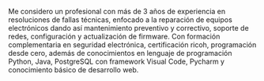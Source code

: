 Me considero un profesional con más de 3 años de experiencia en
resoluciones de fallas técnicas, enfocado a la reparación de equipos
electrónicos dando así mantenimiento preventivo y correctivo,
soporte de redes, configuración y actualización de firmware. Con
formación complementaria en seguridad electrónica, certificación
ricoh, programación desde cero, además de conocimientos en
lenguaje de programación Python, Java, PostgreSQL con framework
Visual Code, Pycharm y conocimiento básico de desarrollo web.

